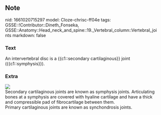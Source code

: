## Note
nid: 1661020715297
model: Cloze-chrisc-ff04e
tags: GSSE::!Contributor::Dineth_Fonseka, GSSE::Anatomy::Head_neck_and_spine::19._Vertebral_column::Vertebral_joints
markdown: false

### Text
<div>
  An intervertebral disc is a {{c1::secondary cartilaginous}} joint
  ({{c1::symphysis}}).
</div>

### Extra
<div><img src="1200px-716_Intervertebral_Disk.svg.png"></div>
<div>
  Secondary cartilaginous joints are known as symphysis joints.
  Articulating bones at a symphysis are covered with hyaline
  cartilage and have a thick and compressible pad of fibrocartilage
  between them.
</div>
<div>
  Primary cartilaginous joints are known as synchondrosis joints.
</div>
